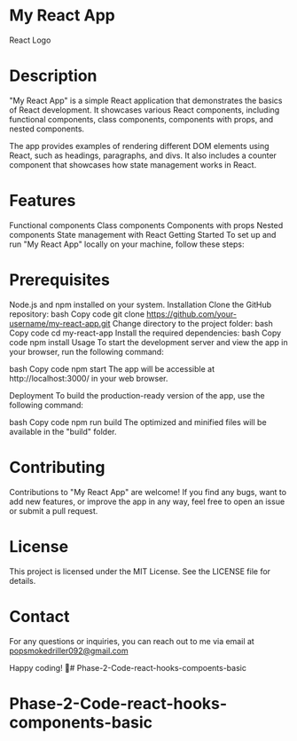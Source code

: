 # My React App

React Logo

# Description

"My React App" is a simple React application that demonstrates the basics of React development. It showcases various React components, including functional components, class components, components with props, and nested components.

The app provides examples of rendering different DOM elements using React, such as headings, paragraphs, and divs. It also includes a counter component that showcases how state management works in React.

# Features

Functional components
Class components
Components with props
Nested components
State management with React
Getting Started
To set up and run "My React App" locally on your machine, follow these steps:

# Prerequisites

Node.js and npm installed on your system.
Installation
Clone the GitHub repository:
bash
Copy code
git clone https://github.com/your-username/my-react-app.git
Change directory to the project folder:
bash
Copy code
cd my-react-app
Install the required dependencies:
bash
Copy code
npm install
Usage
To start the development server and view the app in your browser, run the following command:

bash
Copy code
npm start
The app will be accessible at http://localhost:3000/ in your web browser.

Deployment
To build the production-ready version of the app, use the following command:

bash
Copy code
npm run build
The optimized and minified files will be available in the "build" folder.

# Contributing

Contributions to "My React App" are welcome! If you find any bugs, want to add new features, or improve the app in any way, feel free to open an issue or submit a pull request.

# License

This project is licensed under the MIT License. See the LICENSE file for details.

# Contact
For any questions or inquiries, you can reach out to me via email at popsmokedriller092@gmail.com

Happy coding! 🚀# Phase-2-Code-react-hooks-compoents-basic
# Phase-2-Code-react-hooks-components-basic
